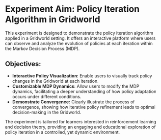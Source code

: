 # Experiment Aim: Policy Iteration Algorithm in Gridworld

This experiment is designed to demonstrate the policy iteration algorithm applied in a Gridworld setting. It offers an interactive platform where users can observe and analyze the evolution of policies at each iteration within the Markov Decision Process (MDP).

## Objectives:
- **Interactive Policy Visualization:** Enable users to visually track policy changes in the Gridworld at each iteration.
- **Customizable MDP Dynamics:** Allow users to modify the MDP dynamics, facilitating a deeper understanding of how policy adaptation occurs under different conditions.
- **Demonstrate Convergence:** Clearly illustrate the process of convergence, showing how iterative policy refinement leads to optimal decision-making in the Gridworld.

The experiment is tailored for learners interested in reinforcement learning and decision theory, providing an engaging and educational exploration of policy iteration in a controlled, yet dynamic environment.
